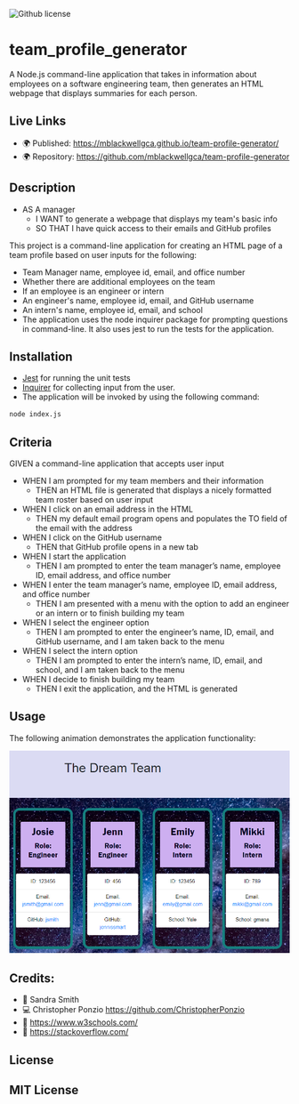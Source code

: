 ![Github license](https://img.shields.io/badge/license-MIT-blueviolet.svg)
# team_profile_generator
A Node.js command-line application that takes in information about employees on a software engineering team, then generates an HTML webpage that displays summaries for each person.

## Live Links
* 🌍 Published: https://mblackwellgca.github.io/team-profile-generator/
* 🌍 Repository: https://github.com/mblackwellgca/team-profile-generator

## Description
* AS A manager
    * I WANT to generate a webpage that displays my team's basic info
    * SO THAT I have quick access to their emails and GitHub profiles

This project is a command-line application for creating an HTML page of a team profile based on user inputs for the following:

* Team Manager name, employee id, email, and office number
* Whether there are additional employees on the team
* If an employee is an engineer or intern
* An engineer's name, employee id, email, and GitHub username
* An intern's name, employee id, email, and school
* The application uses the node inquirer package for prompting questions in command-line. It also uses jest to run the tests for the application.

## Installation
* [Jest](https://www.npmjs.com/package/jest) for running the unit tests 
* [Inquirer](https://www.npmjs.com/package/inquirer) for collecting input from the user. 
* The application will be invoked by using the following command:

```bash
node index.js
```

## Criteria
GIVEN a command-line application that accepts user input
* WHEN I am prompted for my team members and their information
    * THEN an HTML file is generated that displays a nicely formatted team roster based on user input
* WHEN I click on an email address in the HTML
    * THEN my default email program opens and populates the TO field of the email with the address
* WHEN I click on the GitHub username
    * THEN that GitHub profile opens in a new tab
* WHEN I start the application
    * THEN I am prompted to enter the team manager’s name, employee ID, email address, and office number
* WHEN I enter the team manager’s name, employee ID, email address, and office number
    * THEN I am presented with a menu with the option to add an engineer or an intern or to finish building my team
* WHEN I select the engineer option
    * THEN I am prompted to enter the engineer’s name, ID, email, and GitHub username, and I am taken back to the menu
* WHEN I select the intern option
    * THEN I am prompted to enter the intern’s name, ID, email, and school, and I am taken back to the menu
* WHEN I decide to finish building my team
    * THEN I exit the application, and the HTML is generated


## Usage
The following animation demonstrates the application functionality:

![HTML webpage titled “My Team” features five boxes listing employee names, titles, and other key info..](./dist/assets/images/Team_Profile_Generator.png)

## Credits:
* 🏫 Sandra Smith
* 💻 Christopher Ponzio https://github.com/ChristopherPonzio
* 🔗 https://www.w3schools.com/
* 🔗 https://stackoverflow.com/

## License
MIT License
---
